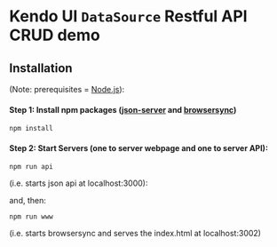 # Kendo UI `DataSource` Restful API CRUD demo

## Installation 
(Note: prerequisites = [Node.js](https://nodejs.org/download/)):

#### Step 1: Install npm packages ([json-server](https://github.com/typicode/json-server) and [browsersync](http://www.browsersync.io/))

```
npm install
```

#### Step 2: Start Servers (one to server webpage and one to server API):

```
npm run api
```

(i.e. starts json api at localhost:3000):

and, then:

```
npm run www 
```
(i.e. starts browsersync and serves the index.html at localhost:3002)



